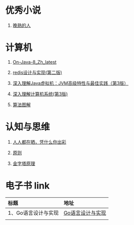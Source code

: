 
# 优秀小说
  
1. [晚熟的人](晚熟的人.epub) 
       

# 计算机
  
1. [On-Java-8_Zh_latest](On-Java-8_Zh_latest.epub) 
  
2. [redis设计与实现(第二版)](redis设计与实现(第二版).epub) 
  
3. [深入理解Java虚拟机：JVM高级特性与最佳实践（第3版）](深入理解Java虚拟机：JVM高级特性与最佳实践（第3版）.epub) 
  
4. [深入理解计算机系统(第3版)](深入理解计算机系统(第3版).pdf) 
  
5. [算法图解](算法图解.epub) 
       

# 认知与思维
  
1. [人人都在晒，凭什么你出彩](人人都在晒，凭什么你出彩.epub) 
  
2. [原则](原则.pdf) 
  
3. [金字塔原理](金字塔原理.美.巴巴拉·明托.epub) 
       



# 电子书 link
| 标题          | 地址                                        |
|:------------|:------------------------------------------|
| 1、Go语言设计与实现 | [Go语言设计与实现](https://draveness.me/golang/) |
|             |                                           |